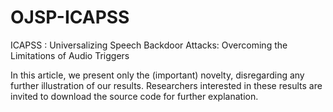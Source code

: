 # OJSP-ICAPSS
ICAPSS : Universalizing Speech Backdoor Attacks: Overcoming the Limitations of Audio Triggers

In this article, we present only the (important) novelty, disregarding any further illustration of our results. Researchers interested in these results are invited to download the source code for further explanation. 
